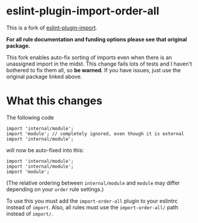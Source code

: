 # eslint-plugin-import-order-all

This is a fork of [eslint-plugin-import](https://www.npmjs.com/package/eslint-plugin-import).

**For all rule documentation and funding options please see that original package.**

This fork enables auto-fix sorting of imports even when there is an unassigned import in the midst. This change fails lots of tests and I haven't bothered to fix them all, so **be warned**. If you have issues, just use the original package linked above.

# What this changes

The following code

```
import 'internal/module';
import 'module'; // completely ignored, even though it is external
import 'internal/module';
```

will now be auto-fixed into this:

```
import 'internal/module';
import 'internal/module';
import 'module';
```

(The relative ordering between `internal/module` and `module` may differ depending on your `order` rule settings.)

To use this you must add the `import-order-all` plugin to your eslintrc instead of `import`. Also, all rules must use the `import-order-all/` path instead of `import/`.